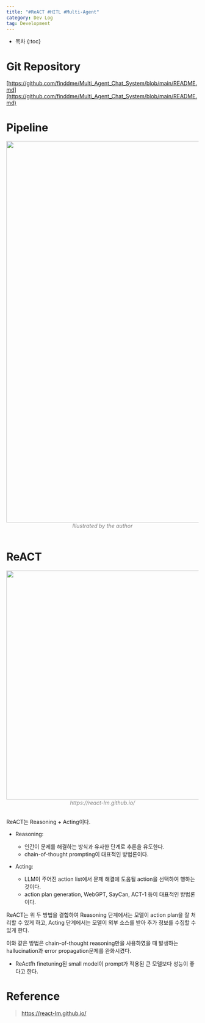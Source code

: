 ```yaml
---
title: "#ReACT #HITL #Multi-Agent"
category: Dev Log
tag: Development
---
```








* 목차
{:toc}











# Git Repository

[https://github.com/finddme/Multi_Agent_Chat_System/blob/main/README.md](https://github.com/finddme/Multi_Agent_Chat_System/blob/main/README.md)

# Pipeline 

<center><img width="1000" src="https://github.com/user-attachments/assets/c8fa0885-cf34-401e-85f0-4540b18b757e"></center>
<center><em style="color:gray;">Illustrated by the author</em></center><br>

# ReACT 

<center><img width="600" src="https://github.com/user-attachments/assets/3d8d145b-b4e2-4397-81cd-fc67eee3b086"></center>
<center><em style="color:gray;">https://react-lm.github.io/</em></center><br>

ReACT는 Reasoning + Acting이다.

- Reasoning:
  - 인간이 문제를 해결하는 방식과 유사한 단계로 추론을 유도한다.
  - chain-of-thought prompting이 대표적인 방법론이다.

- Acting:
  - LLM이 주어진 action list에서 문제 해결에 도움될 action을 선택하여 행하는 것이다.
  - action plan generation, WebGPT, SayCan, ACT-1 등이 대표적인 방법론이다.

ReACT는 위 두 방법을 결합하여 Reasoning 단계에서는 모델이 action plan을 잘 처리할 수 있게 하고, Acting 단계에서는 모델이 외부 소스를 받아 추가 정보를 수집할 수 있게 한다.

이와 같은 방법은 chain-of-thought reasoning만을 사용하였을 때 발생하는 hallucination과 error propagation문제를 완화시켰다. 

+ ReActfh finetuning된 small model이 prompt가 적용된 큰 모델보다 성능이 좋다고 한다.


# Reference

> https://react-lm.github.io/
